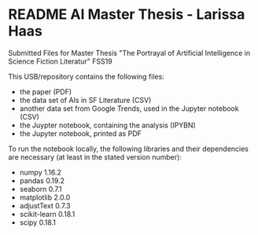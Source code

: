 # README AI Master Thesis - Larissa Haas
Submitted Files for Master Thesis "The Portrayal of Artificial Intelligence in Science Fiction Literatur" FSS19

This USB/repository contains the following files:
- the paper (PDF)
- the data set of AIs in SF Literature (CSV)
- another data set from Google Trends, used in the Jupyter notebook (CSV)
- the Juypter notebook, containing the analysis (IPYBN)
- the Jupyter notebook, printed as PDF

To run the notebook locally, the following libraries and their dependencies are necessary (at least in the stated version number):
- numpy 1.16.2
- pandas 0.19.2
- seaborn 0.7.1
- matplotlib 2.0.0
- adjustText 0.7.3
- scikit-learn 0.18.1
- scipy 0.18.1
